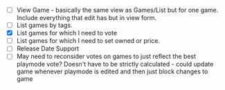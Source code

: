 - [ ] View Game - basically the same view as Games/List but for one game. Include everything that edit has but in view form.
- [ ] List games by tags.
- [X] List games for which I need to vote
- [ ] List games for which I need to set owned or price.
- [ ] Release Date Support
- [ ] May need to reconsider votes on games to just reflect the best playmode vote? Doesn't have to be strictly calculated - could update game whenever playmode is edited and then just block changes to game
